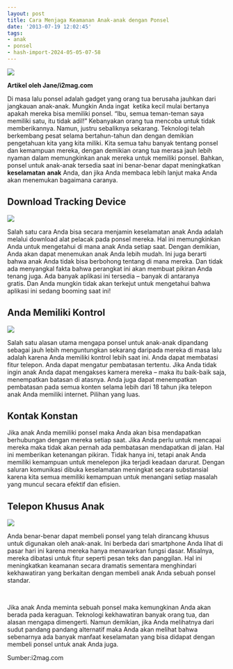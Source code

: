 ```yaml
---
layout: post
title: Cara Menjaga Keamanan Anak-anak dengan Ponsel
date: '2013-07-19 12:02:45'
tags:
- anak
- ponsel
- hash-import-2024-05-05-07-58
---
```


![](https://i0.wp.com/dl.dropboxusercontent.com/u/15623890/Blog/Keamanan%20Anak/kid-phone.jpg?resize=668%2C363&ssl=1)

**Artikel oleh Jane/i2mag.com**

Di masa lalu ponsel adalah gadget yang orang tua berusaha jauhkan dari jangkauan anak-anak. Mungkin Anda ingat &nbsp;ketika kecil mulai bertanya apakah mereka bisa memiliki ponsel. “Ibu, semua teman-teman saya memiliki satu, itu tidak adil!” Kebanyakan orang tua mencoba untuk tidak memberikannya. Namun, justru sebaliknya sekarang. Teknologi telah berkembang pesat selama bertahun-tahun dan dengan demikian pengetahuan kita yang kita miliki. Kita semua tahu banyak tentang ponsel dan kemampuan mereka, dengan demikian orang tua merasa jauh lebih nyaman dalam memungkinkan anak mereka untuk memiliki ponsel. Bahkan, ponsel untuk anak-anak tersedia saat ini benar-benar dapat meningkatkan **keselamatan**  **anak** Anda, dan jika Anda membaca lebih lanjut maka Anda akan menemukan bagaimana caranya.

<!--more-->

## Download Tracking Device

![](https://i2.wp.com/dl.dropboxusercontent.com/u/15623890/Blog/Keamanan%20Anak/GPS-Tracking-Lite-big-icon_4269.jpg?resize=307%2C307&ssl=1)

Salah satu cara Anda bisa secara menjamin keselamatan anak Anda adalah melalui download alat pelacak pada ponsel mereka.&nbsp;Hal ini memungkinkan Anda untuk mengetahui di mana anak Anda setiap saat.&nbsp;Dengan demikian, Anda akan dapat menemukan anak Anda lebih mudah.&nbsp;Ini juga berarti bahwa anak Anda tidak bisa berbohong tentang di mana mereka.&nbsp;Dan tidak ada menyangkal fakta bahwa perangkat ini akan membuat pikiran Anda tenang juga.&nbsp;Ada banyak aplikasi ini tersedia – banyak di antaranya gratis.&nbsp;Dan Anda mungkin tidak akan terkejut untuk mengetahui bahwa aplikasi ini sedang booming saat ini!

## Anda Memiliki Kontrol

![](https://i0.wp.com/dl.dropboxusercontent.com/u/15623890/Blog/Keamanan%20Anak/restric.jpeg?resize=331%2C152&ssl=1)

Salah satu alasan utama mengapa ponsel untuk anak-anak dipandang sebagai jauh lebih menguntungkan sekarang daripada mereka di masa lalu adalah karena Anda memiliki kontrol lebih saat ini.&nbsp;Anda dapat membatasi fitur telepon.&nbsp;Anda dapat mengatur pembatasan tertentu.&nbsp;Jika Anda tidak ingin anak Anda dapat mengakses kamera mereka – maka itu baik-baik saja, menempatkan batasan di atasnya.&nbsp;Anda juga dapat menempatkan pembatasan pada semua konten selama lebih dari 18 tahun jika telepon anak Anda memiliki internet.&nbsp;Pilihan yang luas.

## Kontak Konstan

Jika anak Anda memiliki ponsel maka Anda akan bisa mendapatkan berhubungan dengan mereka setiap saat.&nbsp;Jika Anda perlu untuk mencapai mereka maka tidak akan pernah ada pembatasan mendapatkan di jalan.&nbsp;Hal ini memberikan ketenangan pikiran.&nbsp;Tidak hanya ini, tetapi anak Anda memiliki kemampuan untuk menelepon jika terjadi keadaan darurat.&nbsp;Dengan saluran komunikasi dibuka keselamatan meningkat secara substansial karena kita semua memiliki kemampuan untuk menangani setiap masalah yang muncul secara efektif dan efisien.

## Telepon Khusus Anak

![](https://i0.wp.com/dl.dropboxusercontent.com/u/15623890/Blog/Keamanan%20Anak/images.jpeg?resize=284%2C177&ssl=1)

Anda benar-benar dapat membeli ponsel yang telah dirancang khusus untuk digunakan oleh anak-anak.&nbsp;Ini berbeda dari smartphone Anda lihat di pasar hari ini karena mereka hanya menawarkan fungsi dasar.&nbsp;Misalnya, mereka dibatasi untuk fitur seperti pesan teks dan panggilan.&nbsp;Hal ini meningkatkan keamanan secara dramatis sementara menghindari kekhawatiran yang berkaitan dengan membeli anak Anda sebuah ponsel standar.

&nbsp;

Jika anak Anda meminta sebuah ponsel maka kemungkinan Anda akan berada pada keraguan.&nbsp;Teknologi kekhawatiran banyak orang tua, dan alasan mengapa dimengerti.&nbsp;Namun demikian, jika Anda melihatnya dari sudut pandang pandang alternatif maka Anda akan melihat bahwa sebenarnya ada banyak manfaat keselamatan yang bisa didapat dengan membeli ponsel untuk anak Anda juga.

Sumber:i2mag.com

<!--kg-card-end: html-->